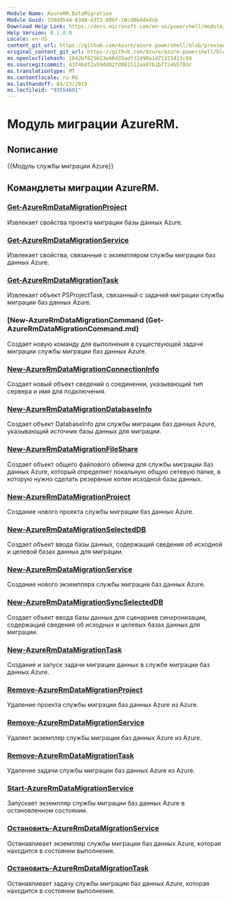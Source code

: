 ```yaml
---
Module Name: AzureRM.DataMigration
Module Guid: 150d9544-6348-4373-806f-10cd0b4de4cb
Download Help Link: https://docs.microsoft.com/en-us/powershell/module/azurerm.datamigration
Help Version: 0.1.0.0
Locale: en-US
content_git_url: https://github.com/Azure/azure-powershell/blob/preview/src/ResourceManager/DataMigration/Commands.DataMigration/help/AzureRM.DataMigration.md
original_content_git_url: https://github.com/Azure/azure-powershell/blob/preview/src/ResourceManager/DataMigration/Commands.DataMigration/help/AzureRM.DataMigration.md
ms.openlocfilehash: 1842bf625623e66d35adf32490a1d71315413c84
ms.sourcegitcommit: 43f4bdf2a59dd82fd881512aa9761bf72eb5703c
ms.translationtype: MT
ms.contentlocale: ru-RU
ms.lasthandoff: 04/23/2019
ms.locfileid: "93554691"
---
```

# Модуль миграции AzureRM.
## Nописание
{{Модуль службы миграции Azure}}

## Командлеты миграции AzureRM.
### [Get-AzureRmDataMigrationProject](Get-AzureRmDataMigrationProject.md)
Извлекает свойства проекта миграции базы данных Azure.

### [Get-AzureRmDataMigrationService](Get-AzureRmDataMigrationService.md)
Извлекает свойства, связанные с экземпляром службы миграции баз данных Azure. 

### [Get-AzureRmDataMigrationTask](Get-AzureRmDataMigrationTask.md)
Извлекает объект PSProjectTask, связанный с задачей миграции службы миграции баз данных Azure.

### [New-AzureRmDataMigrationCommand (Get-AzureRmDataMigrationCommand.md)
Создает новую команду для выполнения в существующей задаче миграции службы миграции баз данных Azure.

### [New-AzureRmDataMigrationConnectionInfo](New-AzureRmDataMigrationConnectionInfo.md)
Создает новый объект сведений о соединении, указывающий тип сервера и имя для подключения.

### [New-AzureRmDataMigrationDatabaseInfo](New-AzureRmDataMigrationDatabaseInfo.md)
Создает объект DatabaseInfo для службы миграции баз данных Azure, указывающий источник базы данных для миграции.

### [New-AzureRmDataMigrationFileShare](New-AzureRmDataMigrationFileShare.md)
Создает объект общего файлового обмена для службы миграции баз данных Azure, который определяет локальную общую сетевую папке, в которую нужно сделать резервные копии исходной базы данных.

### [New-AzureRmDataMigrationProject](New-AzureRmDataMigrationProject.md)
Создание нового проекта службы миграции баз данных Azure.

### [New-AzureRmDataMigrationSelectedDB](New-AzureRmDataMigrationSelectedDB.md)
Создает объект ввода базы данных, содержащий сведения об исходной и целевой базах данных для миграции.

### [New-AzureRmDataMigrationService](New-AzureRmDataMigrationService.md)
Создание нового экземпляра службы миграции баз данных Azure.

### [New-AzureRmDataMigrationSyncSelectedDB](New-AzureRmDataMigrationSyncSelectedDB.md)
Создает объект ввода базы данных для сценариев синхронизации, содержащий сведения об исходных и целевых базах данных для миграции.

### [New-AzureRmDataMigrationTask](New-AzureRmDataMigrationTask.md)
Создание и запуск задачи миграции данных в службе миграции баз данных Azure.

### [Remove-AzureRmDataMigrationProject](Remove-AzureRmDataMigrationProject.md)
Удаление проекта службы миграции баз данных Azure из Azure.

### [Remove-AzureRmDataMigrationService](Remove-AzureRmDataMigrationService.md)
Удаляет экземпляр службы миграции баз данных Azure из Azure.

### [Remove-AzureRmDataMigrationTask](Remove-AzureRmDataMigrationTask.md)
Удаление задачи службы миграции баз данных Azure из Azure.

### [Start-AzureRmDataMigrationService](Start-AzureRmDataMigrationService.md)
Запускает экземпляр службы миграции баз данных Azure в остановленном состоянии. 

### [Остановить-AzureRmDataMigrationService](Stop-AzureRmDataMigrationService.md)
Останавливает экземпляр службы миграции баз данных Azure, которая находится в состоянии выполнения.

### [Остановить-AzureRmDataMigrationTask](Stop-AzureRmDataMigrationTask.md)
Останавливает задачу службы миграции баз данных Azure, которая находится в состоянии выполнения.


